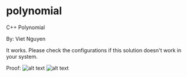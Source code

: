 # polynomial
C++ Polynomial

By: Viet Nguyen

It works. Please check the configurations if this solution doesn't work in your system.

Proof:
![alt text](https://i.imgur.com/fyaXCfR.png)
![alt text](https://i.imgur.com/3MQZNzh.png)
